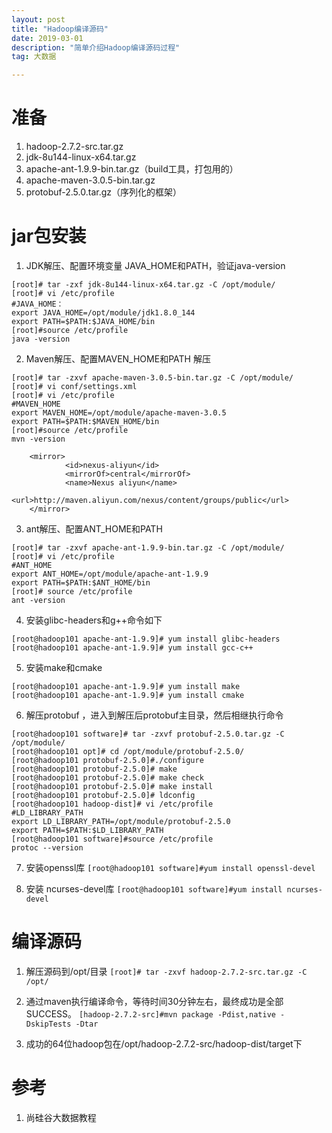 ```yaml
---
layout: post
title: "Hadoop编译源码"
date: 2019-03-01
description: "简单介绍Hadoop编译源码过程"
tag: 大数据

---
```


# 准备
1. hadoop-2.7.2-src.tar.gz
2. jdk-8u144-linux-x64.tar.gz
3. apache-ant-1.9.9-bin.tar.gz（build工具，打包用的）
4. apache-maven-3.0.5-bin.tar.gz
5. protobuf-2.5.0.tar.gz（序列化的框架）

# jar包安装
1. JDK解压、配置环境变量 JAVA_HOME和PATH，验证java-version
```
[root]# tar -zxf jdk-8u144-linux-x64.tar.gz -C /opt/module/
[root]# vi /etc/profile
#JAVA_HOME：
export JAVA_HOME=/opt/module/jdk1.8.0_144
export PATH=$PATH:$JAVA_HOME/bin
[root]#source /etc/profile
java -version
```

2. Maven解压、配置MAVEN_HOME和PATH
解压
```
[root]# tar -zxvf apache-maven-3.0.5-bin.tar.gz -C /opt/module/
[root]# vi conf/settings.xml
[root]# vi /etc/profile
#MAVEN_HOME
export MAVEN_HOME=/opt/module/apache-maven-3.0.5
export PATH=$PATH:$MAVEN_HOME/bin
[root]#source /etc/profile
mvn -version
```

```
    <mirror>
            <id>nexus-aliyun</id>
            <mirrorOf>central</mirrorOf>
            <name>Nexus aliyun</name>
            <url>http://maven.aliyun.com/nexus/content/groups/public</url>
    </mirror>
```

3. ant解压、配置ANT_HOME和PATH
```
[root]# tar -zxvf apache-ant-1.9.9-bin.tar.gz -C /opt/module/
[root]# vi /etc/profile
#ANT_HOME
export ANT_HOME=/opt/module/apache-ant-1.9.9
export PATH=$PATH:$ANT_HOME/bin
[root]# source /etc/profile
ant -version
```

4. 安装glibc-headers和g++命令如下
```
[root@hadoop101 apache-ant-1.9.9]# yum install glibc-headers
[root@hadoop101 apache-ant-1.9.9]# yum install gcc-c++
```

5. 安装make和cmake
```
[root@hadoop101 apache-ant-1.9.9]# yum install make
[root@hadoop101 apache-ant-1.9.9]# yum install cmake
```

6. 解压protobuf ，进入到解压后protobuf主目录，然后相继执行命令
```
[root@hadoop101 software]# tar -zxvf protobuf-2.5.0.tar.gz -C /opt/module/
[root@hadoop101 opt]# cd /opt/module/protobuf-2.5.0/
[root@hadoop101 protobuf-2.5.0]#./configure 
[root@hadoop101 protobuf-2.5.0]# make 
[root@hadoop101 protobuf-2.5.0]# make check 
[root@hadoop101 protobuf-2.5.0]# make install 
[root@hadoop101 protobuf-2.5.0]# ldconfig 
[root@hadoop101 hadoop-dist]# vi /etc/profile
#LD_LIBRARY_PATH
export LD_LIBRARY_PATH=/opt/module/protobuf-2.5.0
export PATH=$PATH:$LD_LIBRARY_PATH
[root@hadoop101 software]#source /etc/profile
protoc --version
```

7. 安装openssl库
`[root@hadoop101 software]#yum install openssl-devel`

8. 安装 ncurses-devel库
`[root@hadoop101 software]#yum install ncurses-devel`

# 编译源码
1. 解压源码到/opt/目录
`[root]# tar -zxvf hadoop-2.7.2-src.tar.gz -C /opt/`

2. 通过maven执行编译命令，等待时间30分钟左右，最终成功是全部SUCCESS。
`[hadoop-2.7.2-src]#mvn package -Pdist,native -DskipTests -Dtar`
 
3. 成功的64位hadoop包在/opt/hadoop-2.7.2-src/hadoop-dist/target下

# 参考
1. 尚硅谷大数据教程